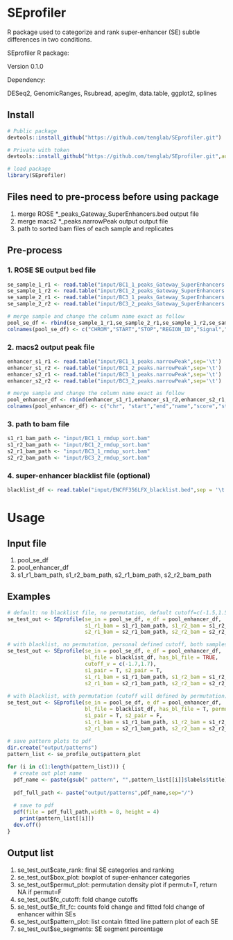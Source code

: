 # SEprofiler
R package used to categorize and rank super-enhancer (SE) subtle differences in two conditions.

SEprofiler R package:

Version 0.1.0

Dependency:

DESeq2, GenomicRanges, Rsubread, apeglm, data.table, ggplot2, splines

## Install
```R
# Public package
devtools::install_github("https://github.com/tenglab/SEprofiler.git")

# Private with token
devtools::install_github("https://github.com/tenglab/SEprofiler.git",auth_toke="abc")

# load package
library(SEprofiler)
```

## Files need to pre-process before using package                                                               
1. merge ROSE *_peaks_Gateway_SuperEnhancers.bed output file                                                 
2. merge macs2 *_peaks.narrowPeak output output file                                                         
3. path to sorted bam files of each sample and replicates                                                                     

## Pre-process
### 1. ROSE SE output bed file
```R
se_sample_1_r1 <- read.table("input/BC1_1_peaks_Gateway_SuperEnhancers.bed",sep='\t', header =F)
se_sample_1_r2 <- read.table("input/BC1_2_peaks_Gateway_SuperEnhancers.bed",sep='\t', header =F)
se_sample_2_r1 <- read.table("input/BC3_1_peaks_Gateway_SuperEnhancers.bed",sep='\t', header =F)
se_sample_2_r2 <- read.table("input/BC3_2_peaks_Gateway_SuperEnhancers.bed",sep='\t', header =F)

# merge sample and change the column name exact as follow
pool_se_df <- rbind(se_sample_1_r1,se_sample_2_r1,se_sample_1_r2,se_sample_2_r2)
colnames(pool_se_df) <- c("CHROM","START","STOP","REGION_ID","Signal","STRAND")
```

### 2. macs2 output peak file
```R
enhancer_s1_r1 <- read.table("input/BC1_1_peaks.narrowPeak",sep='\t')
enhancer_s1_r2 <- read.table("input/BC1_2_peaks.narrowPeak",sep='\t')
enhancer_s2_r1 <- read.table("input/BC3_1_peaks.narrowPeak",sep='\t')
enhancer_s2_r2 <- read.table("input/BC3_2_peaks.narrowPeak",sep='\t')

# merge sample and change the column name exact as follow
pool_enhancer_df <- rbind(enhancer_s1_r1,enhancer_s1_r2,enhancer_s2_r1,enhancer_s2_r2)
colnames(pool_enhancer_df) <- c("chr", "start","end","name","score","strand", "signalValue","pValue","qValue","peak")
```

### 3. path to bam file
```R
s1_r1_bam_path <- "input/BC1_1_rmdup_sort.bam"
s1_r2_bam_path <- "input/BC1_2_rmdup_sort.bam"
s2_r1_bam_path <- "input/BC3_1_rmdup_sort.bam"
s2_r2_bam_path <- "input/BC3_2_rmdup_sort.bam"
```

### 4. super-enhancer blacklist file (optional)
```R
blacklist_df <- read.table("input/ENCFF356LFX_blacklist.bed",sep = '\t')
```

# Usage
## Input file                                                                                                 
 1. pool_se_df                                                                                                     
 2. pool_enhancer_df                                                                                          
 3. s1_r1_bam_path, s1_r2_bam_path, s2_r1_bam_path, s2_r2_bam_path                                             

## Examples
```R
# default: no blacklist file, no permutation, default cutoff=c(-1.5,1.5), both samples are single end
se_test_out <- SEprofile(se_in = pool_se_df, e_df = pool_enhancer_df, 
                         s1_r1_bam = s1_r1_bam_path, s1_r2_bam = s1_r2_bam_path, 
                         s2_r1_bam = s2_r1_bam_path, s2_r2_bam = s2_r2_bam_path)

# with blacklist, no permutation, personal defined cutoff, both samples are paired-end
se_test_out <- SEprofile(se_in = pool_se_df, e_df = pool_enhancer_df, 
                         bl_file = blacklist_df, has_bl_file = TRUE,
                         cutoff_v = c(-1.7,1.7),
                         s1_pair = T, s2_pair = T,
                         s1_r1_bam = s1_r1_bam_path, s1_r2_bam = s1_r2_bam_path,
                         s2_r1_bam = s2_r1_bam_path, s2_r2_bam = s2_r2_bam_path)
                           
# with blacklist, with permutation (cutoff will defined by permutation), sample 1 is paired-end
se_test_out <- SEprofile(se_in = pool_se_df, e_df = pool_enhancer_df, 
                         bl_file = blacklist_df, has_bl_file = T, permut = T,
                         s1_pair = T, s2_pair = F,
                         s1_r1_bam = s1_r1_bam_path, s1_r2_bam = s1_r2_bam_path,
                         s2_r1_bam = s2_r1_bam_path, s2_r2_bam = s2_r2_bam_path)
                         
# save pattern plots to pdf
dir.create("output/patterns")
pattern_list <- se_profile_out$pattern_plot

for (i in c(1:length(pattern_list))) {
  # create out plot name
  pdf_name <- paste(gsub(" pattern", "",pattern_list[[i]]$labels$title), ".pdf", sep="")
  
  pdf_full_path <- paste("output/patterns",pdf_name,sep="/")
  
  # save to pdf
  pdf(file = pdf_full_path,width = 8, height = 4)
    print(pattern_list[[i]])
  dev.off()
}

```
## Output list
 1. se_test_out$cate_rank: final SE categories and ranking
 2. se_test_out$box_plot: boxplot of super-enhancer categories
 3. se_test_out$permut_plot: permutation density plot if permut=T, return NA if permut=F
 4. se_test_out$fc_cutoff: fold change cutoffs
 5. se_test_out$e_fit_fc: counts fold change and fitted fold change of enhancer within SEs 
 6. se_test_out$pattern_plot: list contain fitted line pattern plot of each SE
 7. se_test_out$se_segments: SE segment percentage
